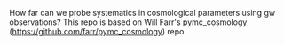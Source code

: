 How far can we probe systematics in cosmological parameters using gw observations? 
This repo is based on Will Farr's pymc_cosmology (https://github.com/farr/pymc_cosmology) repo.
